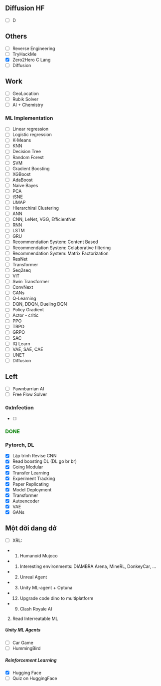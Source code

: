 
## Diffusion HF
- [ ] D
## Others
- [ ] Reverse Engineering
- [ ] TryHackMe
- [x] Zero2Hero C Lang
- [ ] Diffusion
## Work
- [ ] GeoLocation
- [ ] Rubik Solver
- [ ] AI + Chemistry
### ML Implementation
- [ ] Linear regression
- [ ] Logistic regression
- [ ] K-Means
- [ ] KNN
- [ ] Decision Tree
- [ ] Random Forest
- [ ] SVM
- [ ] Gradient Boosting
- [ ] XGBoost
- [ ] AdaBoost
- [ ] Naive Bayes
- [ ] PCA
- [ ] tSNE
- [ ] UMAP
- [ ] HIerarchiral Clustering
- [ ] ANN
- [ ] CNN, LeNet, VGG, EfficientNet
- [ ] RNN
- [ ] LSTM
- [ ] GRU
- [ ] Recommendation System: Content Based
- [ ] Recommendation System: Colaborative filtering
- [ ] Recommendation System: Matrix Factorization
- [ ] ResNet
- [ ] Transformer
- [ ] Seq2seq
- [ ] ViT
- [ ] Swin Transformer
- [ ] ConvNext
- [ ] GANs
- [ ] Q-Learning
- [ ] DQN, DDQN, Dueling DQN
- [ ] Policy Gradient
- [ ] Actor - critic
- [ ] PPO
- [ ] TRPO
- [ ] GRPO
- [ ] SAC
- [ ] IQ Learn
- [ ] VAE, SAE, CAE
- [ ] UNET
- [ ] Diffusion
## Left
- [ ] Pawnbarrian AI
- [ ] Free Flow Solver
### 0xInfection
- [ ] 
### <span style="color: green;">DONE</span>
### Pytorch, DL

- [x] Lập trình Revise CNN
- [x] Read boosting DL (DL go br br)
- [x] Going Modular
- [x] Transfer Learning
- [x] Experiment Tracking
- [x] Paper Replicating
- [x] Model Deployment
- [x] Transformer
- [x] Autoencoder
- [x] VAE
- [x] GANs
## Một đời dang dở
- [ ] XRL:
- 1. Humanoid Mujoco
- 1. Interesting environments: DIAMBRA Arena, MineRL, DonkeyCar, ...
- 2. Unreal Agent
- 3. Unity ML-agent + Optuna 
- 12. Upgrade code dino to multiplatform
- 9. Clash Royale AI
2. Read Interreatable ML
##### Unity ML Agents
- [ ] Car Game
- [ ] HummingBird
##### Reinforcement Learning
- [x] Hugging Face
- [ ] Quiz on HuggingFace